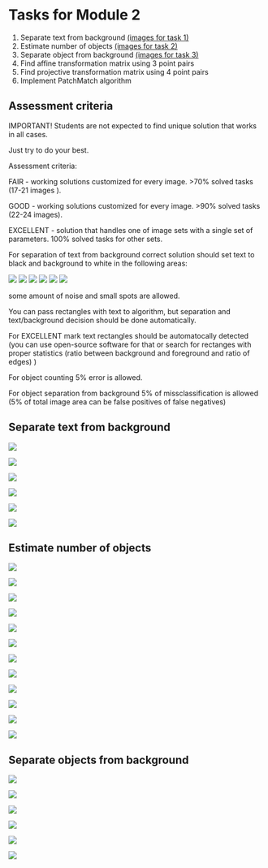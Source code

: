 # Tasks for Module 2

1. Separate text from background [(images for task 1)](#textimages)
2. Estimate number of objects [(images for task 2)](#countimages)
3. Separate object from background [(images for task 3)](#objimages)
4. Find affine transformation matrix using 3 point pairs
5. Find projective transformation matrix using 4 point pairs
6. Implement PatchMatch algorithm



## Assessment criteria

IMPORTANT! Students are not expected to find unique solution that works in all cases.

Just try to do your best.

Assessment criteria:

FAIR - working solutions customized for every image. >70% solved tasks (17-21 images ).

GOOD - working solutions customized for every image. >90% solved tasks (22-24 images).

EXCELLENT - solution that handles one of image sets with a single set of parameters. 100% solved tasks for other sets.

For separation of text from background correct solution should set text to black and background to white in the following areas:

![](tasks/tnotes/t1.jpg)
![](tasks/tnotes/t2.jpg)
![](tasks/tnotes/t3.jpg)
![](tasks/tnotes/t4.jpg)
![](tasks/tnotes/t5.jpg)
![](tasks/tnotes/t6.jpg)

some amount of noise and small spots are allowed.

You can pass rectangles with text to algorithm, but separation and text/background decision should be done automatically.

For EXCELLENT mark text rectangles should be automatocally detected (you can use open-source software for that or search for rectanges with proper statistics (ratio between background and foreground and ratio of edges) )

For object counting 5% error is allowed.

For object separation from background 5% of missclassification is allowed (5% of total image area can be false positives of false negatives)

## <a name="textimages"></a> Separate text from background

![](tasks/text/text1.jpg)

![](tasks/text/text2.jpg)

![](tasks/text/text3.jpg)

![](tasks/text/text4.jpg)

![](tasks/text/text5.jpg)

![](tasks/text/text6.jpg)


## <a name="countimages"></a> Estimate number of objects

![](tasks/count/count1.jpg)

![](tasks/count/count2.jpg)

![](tasks/count/count3.jpg)

![](tasks/count/count4.jpg)

![](tasks/count/count5.jpg)

![](tasks/count/count6.jpg)

![](tasks/count/count7.jpg)

![](tasks/count/count8.jpg)

![](tasks/count/count9.jpg)

![](tasks/count/count10.jpg)

![](tasks/count/count11.jpg)

![](tasks/count/count12.jpg)

## <a name="objimages"></a> Separate objects from background

![](tasks/object/obj1.jpg)

![](tasks/object/obj2.jpg)

![](tasks/object/obj3.jpg)

![](tasks/object/obj4.jpg)

![](tasks/object/obj5.jpg)

![](tasks/object/obj6.jpg)







